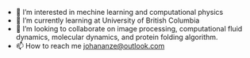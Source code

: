 - 👀 I’m interested in mechine learning and computational physics
- 🌱 I’m currently learning at University of British Columbia
- 💞️ I’m looking to collaborate on image processing, computational fluid dynamics, molecular dynamics, and protein folding algorithm.
- 📫 How to reach me johananze@outlook.com

<!---
ApprenticeJY/ApprenticeJY is a ✨ special ✨ repository because its `README.md` (this file) appears on your GitHub profile.
You can click the Preview link to take a look at your changes.
--->

